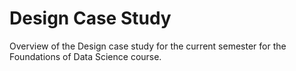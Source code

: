 # Design Case Study
Overview of the Design case study for the current semester for the Foundations of Data Science
course.
